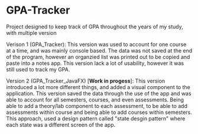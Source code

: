 # GPA-Tracker
Project designed to keep track of GPA throughout the years of my study, with multiple version

Verison 1 (GPA_Tracker):
This version was used to account for one course at a time, and was mainly console based. The data was not saved at the end of the program,
however an organzied list was printed out to be copied and paste into a notes app. This version lack a lot of usability, however it was 
still used to track my GPA.

Version 2 (GPA_Tracker_JavaFX) [**Work in progess**]:
This version introduced a lot more different things, and added a visual component to the application. This version saved the data through the use
of the app and was able to account for all semesters, courses, and even assessments. Being able to add a theory/lab component to each assessment, to 
be able to add assessments within course and being able to add courses within semesters. This approach, used a design pattern called "state desgin
pattern" where each state was a different screen of the app.


